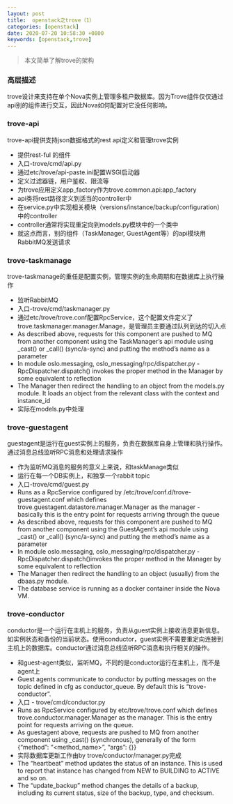 ```yaml
---
layout: post
title:  openstack之trove（1）
categories: [openstack]
date: 2020-07-20 10:58:30 +0800
keywords: [openstack,trove]
---
```


> 本文简单了解trove的架构

### 高层描述

trove设计来支持在单个Nova实例上管理多租户数据库。因为Trove组件仅仅通过api别的组件进行交互，因此Nova如何配置对它没任何影响。

### trove-api

trove-api提供支持json数据格式的rest api定义和管理trove实例

* 提供rest-ful 的组件
* 入口-trove/cmd/api.py
* 通过etc/trove/api-paste.ini配置WSGI启动器
* 定义过滤器链，用户鉴权、限流等
* 为trove应用定义app_factory作为trove.common.api:app_factory
* api类将rest路径定义到适当的controller中
* 在service.py中实现相关模块（versions/instance/backup/configuration）中的controller
* controller通常将实现重定向到models.py模块中的一个类中
* 就这点而言，别的组件（TaskManager, GuestAgent等）的api模块用RabbitMQ发送请求

### trove-taskmanage

trove-taskmanage的重任是配置实例，管理实例的生命周期和在数据库上执行操作

* 监听RabbitMQ
* 入口-trove/cmd/taskmanager.py
* 通过etc/trove/trove.conf配置RpcService，这个配置文件定义了trove.taskmanager.manager.Manage，是管理员主要通过队列到达的切入点
* As described above, requests for this component are pushed to MQ from another component using the TaskManager’s api module using _cast() or _call() (sync/a-sync) and putting the method’s name as a parameter
* In module oslo.messaging, oslo_messaging/rpc/dispatcher.py - RpcDispatcher.dispatch() invokes the proper method in the Manager by some equivalent to reflection
* The Manager then redirect the handling to an object from the models.py module. It loads an object from the relevant class with the context and instance_id
* 实际在models.py中处理

### trove-guestagent

guestagent是运行在guest实例上的服务，负责在数据库自身上管理和执行操作。通过消息总线监听RPC消息和处理请求操作

* 作为监听MQ消息的服务的意义上来说，和taskManage类似
* 运行在每一个DB实例上，和独享一个rabbit topic
* 入口-trove/cmd/guest.py
* Runs as a RpcService configured by /etc/trove/conf.d/trove-guestagent.conf which defines trove.guestagent.datastore.manager.Manager as the manager - basically this is the entry point for requests arriving through the queue
* As described above, requests for this component are pushed to MQ from another component using the GuestAgent’s api module using _cast() or _call() (sync/a-sync) and putting the method’s name as a parameter
* In module oslo.messaging, oslo_messaging/rpc/dispatcher.py - RpcDispatcher.dispatch()invokes the proper method in the Manager by some equivalent to reflection
* The Manager then redirect the handling to an object (usually) from the dbaas.py module.
* The database service is running as a docker container inside the Nova VM.

### trove-conductor

conductor是一个运行在主机上的服务，负责从guest实例上接收消息更新信息。如实例状态和备份的当前状态。使用conductor，guest实例不需要重定向连接到主机上的数据库。conductor通过消息总线监听RPC消息和执行相关的操作。
* 和guest-agent类似，监听MQ，不同的是conductor运行在主机上，而不是agent上
* Guest agents communicate to conductor by putting messages on the topic defined in cfg as conductor_queue. By default this is “trove-conductor”.
* 入口 - trove/cmd/conductor.py
* Runs as RpcService configured by etc/trove/trove.conf which defines trove.conductor.manager.Manager as the manager. This is the entry point for requests arriving on the queue.
* As guestagent above, requests are pushed to MQ from another component using _cast() (synchronous), generally of the form {“method”: “<method_name>”, “args”: {<arguments>}}
* 实际数据库更新工作由by trove/conductor/manager.py完成
* The “heartbeat” method updates the status of an instance. This is used to report that instance has changed from NEW to BUILDING to ACTIVE and so on.
* The “update_backup” method changes the details of a backup, including its current status, size of the backup, type, and checksum.


